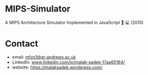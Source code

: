 # MIPS-Simulator
A MIPS Architecture Simulator Implemented in JavaScript 📐 💻 (2015)

# Contact

* email: mfzs1@st-andrews.ac.uk
* LinkedIn: www.linkedin.com/in/malak-sadek-17aa65164/
* website: https://malaksadek.wordpress.com/
